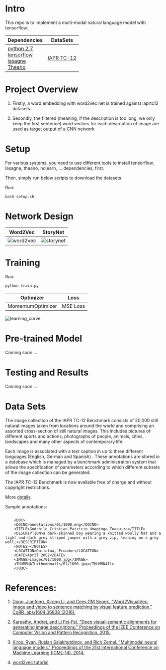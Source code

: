 # Intro

This repo is to implement a multi-modal natural language model with tensorflow.

|**Dependencies**             |  **DataSets**|
| --- | --- |
|[python 2.7](https://www.python.org/download/releases/2.7/)<br/>[tensorflow](https://www.tensorflow.org) <br/>[lasagne](https://https://github.com/Lasagne/Lasagne) <br/>[Theano](https://github.com/Theano/Theano) |[IAPR TC-12](http://www.imageclef.org/photodata)|


# Project Overview

1. Firstly, a word embedding with word2vec net is trained against iaprtc12 datasets.

2. Secondly, the filtered (meaning, if the description is too long, we only keep the first sentence) word vectors for each description of image are used as target output of a CNN network

# Setup

For various systems, you need to use different tools to install tensorflow, lasagne, theano, nolearn, ... dependencies, first.

Then, simply run below scripts to download the datasets

Run:

```bash setup.sh```


# Network Design

**Word2Vec**             |  **StoryNet**
:-------------------------:|:-------------------------:
![word2vec](https://www.tensorflow.org/images/softmax-nplm.png)|![storynet](https://user-images.githubusercontent.com/8921629/28401184-23dfdb4e-6ccd-11e7-8883-cf7749444d32.png)

# Training

Run:

```python train.py```


**Optimizer**             |  **Loss**
:-------------------------:|:-------------------------:
MomentumOptimizer  | MSE Loss


![learning_curve](https://user-images.githubusercontent.com/8921629/28445982-bd35c1e6-6d7c-11e7-8100-cfdeee644167.png)

# Pre-trained Model

Coming soon ...

# Testing and Results

Coming soon ...

# Data Sets

The image collection of the IAPR TC-12 Benchmark consists of 20,000 still natural images taken from locations around the world and comprising an assorted cross-section of still natural images. This includes pictures of different sports and actions, photographs of people, animals, cities, landscapes and many other aspects of contemporary life.

Each image is associated with a text caption in up to three different languages (English, German and Spanish) . These annotations are stored in a database which is managed by a benchmark administration system that allows the specification of parameters according to which different subsets of the image collection can be generated.

The IAPR TC-12 Benchmark is now available free of charge and without copyright restrictions.

More [details](http://www.imageclef.org/photodata).

Sample annotations:

```

    <DOC>
    <DOCNO>annotations/01/1000.eng</DOCNO>
    <TITLE>Godchild Cristian Patricio Umaginga Tuaquiza</TITLE>
    <DESCRIPTION>a dark-skinned boy wearing a knitted woolly hat and a light and dark grey striped jumper with a grey zip, leaning on a grey wall;</DESCRIPTION>
    <NOTES></NOTES>
    <LOCATION>Quilotoa, Ecuador</LOCATION>
    <DATE>April 2002</DATE>
    <IMAGE>images/01/1000.jpg</IMAGE>
    <THUMBNAIL>thumbnails/01/1000.jpg</THUMBNAIL>
    </DOC>

```


# References:

1. [Dong, Jianfeng, Xirong Li, and Cees GM Snoek. "Word2VisualVec: Image and video to sentence matching by visual feature prediction." CoRR, abs/1604.06838 (2016).](https://arxiv.org/pdf/1604.06838.pdf)

2. [Karpathy, Andrej, and Li Fei-Fei. "Deep visual-semantic alignments for generating image descriptions." Proceedings of the IEEE Conference on Computer Vision and Pattern Recognition. 2015.](https://cs.stanford.edu/people/karpathy/cvpr2015.pdf)

3. [Kiros, Ryan, Ruslan Salakhutdinov, and Rich Zemel. "Multimodal neural language models." Proceedings of the 31st International Conference on Machine Learning (ICML-14). 2014.](http://proceedings.mlr.press/v32/kiros14.pdf)

4. [word2vec tutorial](http://mccormickml.com/2016/04/19/word2vec-tutorial-the-skip-gram-model/)
